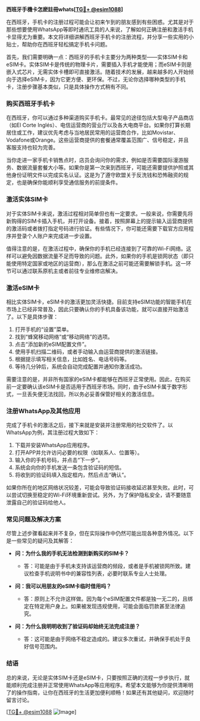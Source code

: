 **西班牙手機卡怎麽註冊whats[[TG💪+ @esim1088](https://t.me/s/esim1088)]**

在西班牙，手机卡的注册过程可能会让初来乍到的朋友感到有些困惑。尤其是对于那些想要使用WhatsApp等即时通讯工具的人来说，了解如何正确注册和激活手机卡显得尤为重要。本文将详细讲解西班牙手机卡的注册流程，并分享一些实用的小贴士，帮助你在西班牙轻松搞定手机卡问题。

首先，我们需要明确一点：西班牙的手机卡主要分为两种类型——实体SIM卡和eSIM卡。实体SIM卡是传统的物理卡片，需要插入手机才能使用；而eSIM卡则是嵌入式芯片，无需实体卡槽即可直接激活。随着技术的发展，越来越多的人开始倾向于选择eSIM卡，因为它更方便、更环保。不过，无论你选择哪种类型的手机卡，注册步骤基本类似，只是具体操作方式稍有不同。

### **购买西班牙手机卡**
在西班牙，你可以通过多种渠道购买手机卡。最常见的途径包括大型电子产品商店（如El Corte Inglés）、电信运营商的营业厅以及各大电商平台。如果你打算长期居住或工作，建议优先考虑与当地居民常用的运营商合作，比如Movistar、Vodafone或Orange。这些运营商提供的套餐通常覆盖范围广、信号稳定，并且客服支持也较为完善。

当你走进一家手机卡销售点时，店员会询问你的需求，例如是否需要国际漫游服务、数据流量套餐大小等。如果你是第一次来到西班牙，可能还需要提供护照或其他身份证明文件以完成实名认证。这是为了遵守欧盟关于反洗钱和恐怖融资的规定，也是确保你能顺利享受通信服务的前提条件。

### **激活实体SIM卡**
对于实体SIM卡来说，激活过程相对简单但也有一定要求。一般来说，你需要先将新购得的SIM卡插入手机，并打开设备。接着，按照屏幕上的提示输入运营商提供的激活码或者拨打指定号码进行验证。有些情况下，你可能还需要下载官方应用程序并登录个人账户来完成进一步设置。

值得注意的是，在激活过程中，确保你的手机已经连接到了可靠的Wi-Fi网络。这样可以避免因数据流量不足而导致的问题。此外，如果你的手机是锁网状态（即只能使用特定国家或地区的运营商），那么在激活之前可能还需要解锁手机。这一环节可以通过联系原机主或者前往专业维修店解决。

### **激活eSIM卡**
相比实体SIM卡，eSIM卡的激活更加灵活快捷。目前支持eSIM功能的智能手机在市场上已经非常普及，因此只要确认你的手机具备该功能，就可以直接开始激活了。以下是具体步骤：

1. 打开手机的“设置”菜单。
2. 找到“蜂窝移动网络”或“移动网络”的选项。
3. 点击“添加新的eSIM配置文件”。
4. 使用手机扫描二维码，或者手动输入由运营商提供的激活链接。
5. 根据提示填写相关信息，比如姓名、电话号码等。
6. 等待几分钟后，系统会自动完成配置并通知你激活成功。

需要注意的是，并非所有国家的eSIM卡都能够在西班牙正常使用。因此，在购买前一定要确认该eSIM卡是否适用于西班牙市场。同时，由于eSIM卡属于数字形式，一旦丢失便无法找回，所以务必妥善保管好相关的激活信息。

### **注册WhatsApp及其他应用**
完成了手机卡的激活之后，接下来就是安装并注册常用的社交软件了。以WhatsApp为例，其注册过程大致如下：

1. 下载并安装WhatsApp应用程序。
2. 打开APP并允许访问必要的权限（如联系人、位置等）。
3. 输入你的手机号码，并点击“下一步”。
4. 系统会向你的手机发送一条包含验证码的短信。
5. 将收到的验证码填入指定框内，然后点击“确认”。

如果你所在的地区网络状况较差，可能会导致验证码接收延迟甚至失败。此时，可以尝试切换至稳定的Wi-Fi环境重新尝试。另外，为了保护隐私安全，请不要随意泄露自己的验证码给他人。

### **常见问题及解决方案**
尽管上述步骤看起来并不复杂，但在实际操作中仍然可能出现各种意外情况。以下是一些常见的疑问及其解答：

- **问：为什么我的手机无法检测到新购买的SIM卡？**
  - 答：可能是由于手机未支持该运营商的频段，或者是手机被锁网所致。建议检查手机说明书中的兼容性列表，必要时联系专业人士处理。

- **问：我可以用朋友的eSIM卡临时借用吗？**
  - 答：原则上不允许这样做。因为每个eSIM配置文件都是独一无二的，且绑定在特定用户身上。如果被发现违规使用，可能会面临罚款甚至法律追究。

- **问：为什么我明明收到了验证码却始终无法完成注册？**
  - 答：这可能是由于网络不稳定造成的。建议多次重试，并确保手机处于良好信号范围内。

### **结语**
总的来说，无论是实体SIM卡还是eSIM卡，只要按照正确的流程一步步执行，就能顺利完成注册并正常使用WhatsApp等应用程序。希望本文能够为你提供清晰明了的操作指南，让你在西班牙的生活更加便利顺畅！如果还有其他疑问，欢迎随时留言讨论。

[[TG💪+ @esim1088](https://t.me/s/esim1088) ![Image](https://i.postimg.cc/4NQfJmqS/Snipaste-2025-05-13-00-14-12.png)]